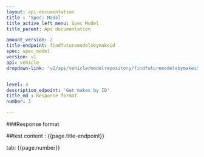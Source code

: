 ```yaml
---
layout: api-documentation
title : 'Spec: Model'
title_active_left_menu: Spec Model
title_parent: Api documentation

amount_version: 2
title-endpoint: findfuturemodelsbymakeid
spec: spec_model
version: v1
api: vehicle
dropdown-link: 'v1/api/vehicle/modelrepository/findfuturemodelsbymakeid'


level: 4
description_edpoint: 'Get makes by ID'
title_md : Response format
number: 3

---
```


###Response format

##test content : {{page.title-endpoint}} 

tab: {{page.number}}